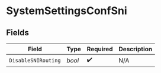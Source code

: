 # SystemSettingsConfSni


## Fields

| Field               | Type                | Required            | Description         |
| ------------------- | ------------------- | ------------------- | ------------------- |
| `DisableSNIRouting` | *bool*              | :heavy_check_mark:  | N/A                 |
